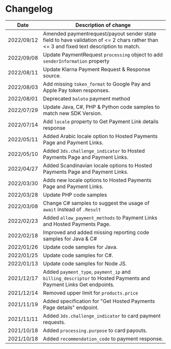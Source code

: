 # Changelog

| Date       | Description of change                                                                                                                      |
| ---------- | ------------------------------------------------------------------------------------------------------------------------------------------ |
| 2022/09/12 | Amended paymentrequest/payout sender state field to have validation of <= 2 chars rather than <= 3 and fixed text description to match.    |
| 2022/09/08 | Update PaymentRequest `processing` object to add `senderInformation` property                                                              |
| 2022/08/11 | Update Klarna Payment Request &  Response source.                                                                                          |
| 2022/08/03 | Add missing `token_format` to Google Pay and Apple Pay token responses.                                                                    |
| 2022/08/01 | Deprecated `baloto` payment method                                                                                                         |
| 2022/07/29 | Update Java, C#, PHP & Python code samples to match new SDK Version.                                                                       |
| 2022/07/14 | Add `locale` property to Get Payment Link details response                                                                                 |
| 2022/05/11 | Added Arabic locale option to Hosted Payments Page and Payment Links.                                                                      |
| 2022/05/10 | Added `3ds.challenge_indicator` to Hosted Payments Page and Payment Links.                                                                 |
| 2022/04/27 | Added Scandinavian locale options to Hosted Payments Page and Payment Links.                                                               |
| 2022/03/30 | Adds new locale options to Hosted Payments Page and Payment Links.                                                                         |
| 2022/03/28 | Update PHP code samples                                                                                                                    |
| 2022/03/08 | Change C# samples to suggest the usage of `await` instead of `.Result`                                                                     |
| 2022/02/23 | Added `allow_payment_methods` to Payment Links and Hosted Payments Page.                                                                   |
| 2022/02/18 | Improved and added missing reporting code samples for Java & C#                                                                            |
| 2022/01/26 | Update code samples for Java.                                                                                                              |
| 2022/01/25 | Update code samples for C#.                                                                                                                |
| 2022/01/13 | Update code samples for Node JS.                                                                                                           |
| 2021/12/17 | Added `payment_type`, `payment_ip` and `billing_descriptor` to Hosted Payments and Payment Links Get endpoints.                            |
| 2021/12/14 | Removed upper limit for `products.price`                                                                                                   |
| 2021/11/19 | Added specification for "Get Hosted Payments Page details" endpoint.                                                                       |
| 2021/11/11 | Added `3ds.challenge_indicator` to card payment requests.                                                                                  |
| 2021/10/18 | Added `processing.purpose` to card payouts.                                                                                                |
| 2021/10/18 | Added `recommendation_code` to payment response.                                                                                           |
